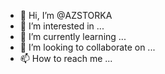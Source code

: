 - 👋 Hi, I’m @AZSTORKA
- 👀 I’m interested in ...
- 🌱 I’m currently learning ...
- 💞️ I’m looking to collaborate on ...
- 📫 How to reach me ...

<!---
AZSTORKA/AZSTORKA is a ✨ special ✨ repository because its `README.md` (this file) appears on your GitHub profile.
You can click the Preview link to take a look at your changes.
--->
